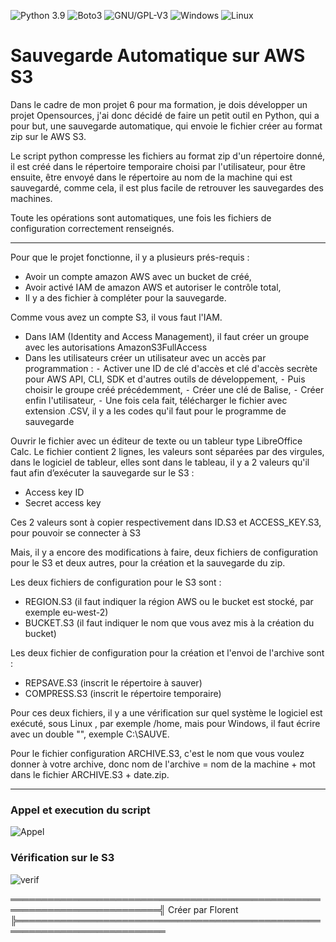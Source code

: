 ![Python 3.9](https://img.shields.io/badge/python-3.9%2B-green)
![Boto3](https://img.shields.io/badge/boto3-AWS_S3-yellow)
![GNU/GPL-V3](https://img.shields.io/badge/GNU-GPLv3-blue)
![Windows](https://img.shields.io/badge/Compatible-Windows-red)
![Linux](https://img.shields.io/badge/Compatible-Linux-white)


# Sauvegarde Automatique sur AWS S3

Dans le cadre de mon projet 6 pour ma formation, je dois développer un projet Opensources, j'ai donc décidé de faire un petit outil en Python, qui a pour but, une sauvegarde automatique, qui envoie le fichier créer au format zip sur le AWS S3.

Le script python compresse les fichiers au format zip d'un répertoire donné, il est créé dans le répertoire temporaire choisi par l'utilisateur, pour être ensuite, être envoyé dans le répertoire au nom de la machine qui est sauvegardé, comme cela, il est plus facile de retrouver les sauvegardes des machines.

Toute les opérations sont automatiques, une fois les fichiers de configuration correctement renseignés.

_________________________________________________________________________________________________________________________________________________________________________________

Pour que le projet fonctionne, il y a plusieurs prés-requis :

  - Avoir un compte amazon AWS avec un bucket de créé,
  - Avoir activé IAM de amazon AWS et autoriser le contrôle total,
  - Il y a des fichier à compléter pour la sauvegarde.

Comme vous avez un compte S3, il vous faut l'IAM.

  - Dans IAM (Identity and Access Management), il faut  créer un groupe avec les autorisations AmazonS3FullAccess
  - Dans les utilisateurs créer un utilisateur avec un accès par programmation : 
	⁃	 Activer une ID de clé d'accès et clé d'accès secrète pour AWS API, CLI, SDK et d'autres outils de développement, 
	⁃	Puis choisir le groupe créé précédemment,
	⁃	Créer une clé de Balise,
	⁃	Créer enfin l'utilisateur,
	⁃	Une fois cela fait, télécharger le fichier avec extension .CSV, il y a les codes qu'il faut pour le programme de sauvegarde

Ouvrir le fichier avec un éditeur de texte ou un tableur type LibreOffice Calc.
Le fichier contient 2 lignes, les valeurs sont séparées par des virgules, dans le logiciel de tableur, elles sont dans le tableau, il y a 2 valeurs qu'il faut afin d’exécuter la sauvegarde sur le S3 :

  - Access key ID
  - Secret access key

Ces 2 valeurs sont à copier respectivement dans ID.S3 et ACCESS_KEY.S3, pour pouvoir se connecter à S3

Mais, il y a encore des modifications à faire, deux fichiers de configuration pour le S3 et deux autres, pour la création et la sauvegarde du zip.

Les deux fichiers de configuration pour le S3 sont :

  - REGION.S3 (il faut indiquer la région AWS ou le bucket est stocké, par exemple eu-west-2)
  - BUCKET.S3 (il faut indiquer le nom que vous avez mis à la création du bucket)

Les deux fichier de configuration pour la création et l'envoi de l'archive sont :

  - REPSAVE.S3 (inscrit le répertoire à sauver)
  - COMPRESS.S3 (inscrit le répertoire temporaire)

Pour ces deux fichiers, il y a une vérification sur quel système le logiciel est exécuté, sous Linux , par exemple /home, mais pour Windows, il faut écrire avec un double "\", exemple C:\\SAUVE.

Pour le fichier configuration ARCHIVE.S3, c'est le nom que vous voulez donner à votre archive, donc nom de l'archive = nom de la machine + mot dans le fichier ARCHIVE.S3 + date.zip.

______________________________________________________________________________________________________________________________________________________________________________

### Appel et execution du script

![Appel](https://zupimages.net/up/21/24/3uit.png)

### Vérification sur le S3

![verif](https://zupimages.net/up/21/24/0mx0.png)

══════════════════════════════════════════════════════════════════════════╣ Créer par Florent ╠══════════════════════════════════════════════════════════════════════════
